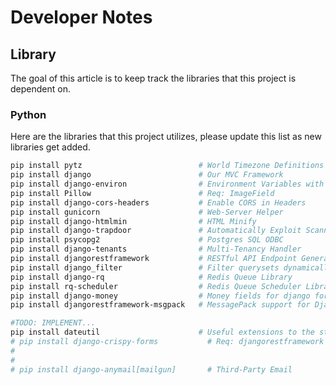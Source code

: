 # Developer Notes
## Library
The goal of this article is to keep track the libraries that this project is dependent on.

### Python
Here are the libraries that this project utilizes, please update this list as
new libraries get added.

```bash
pip install pytz                          # World Timezone Definitions
pip install django                        # Our MVC Framework
pip install django-environ                # Environment Variables with 12factorization
pip install Pillow                        # Req: ImageField
pip install django-cors-headers           # Enable CORS in Headers
pip install gunicorn                      # Web-Server Helper
pip install django-htmlmin                # HTML Minify
pip install django-trapdoor               # Automatically Exploit Scanners
pip install psycopg2                      # Postgres SQL ODBC
pip install django-tenants                # Multi-Tenancy Handler
pip install djangorestframework           # RESTful API Endpoint Generator
pip install django_filter                 # Filter querysets dynamically
pip install django-rq                     # Redis Queue Library
pip install rq-scheduler                  # Redis Queue Scheduler Library
pip install django-money                  # Money fields for django forms and models.
pip install djangorestframework-msgpack   # MessagePack support for Django REST framework

#TODO: IMPLEMENT...
pip install dateutil                      # Useful extensions to the standard Python datetime features
# pip install django-crispy-forms           # Req: djangorestframework
#
#
# pip install django-anymail[mailgun]       # Third-Party Email
```

